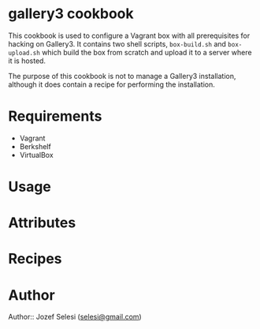 # gallery3 cookbook

This cookbook is used to configure a Vagrant box with all prerequisites for
hacking on Gallery3. It contains two shell scripts, `box-build.sh` and
`box-upload.sh` which build the box from scratch and upload it to a server
where it is hosted.

The purpose of this cookbook is not to manage a Gallery3 installation, although
it does contain a recipe for performing the installation.

# Requirements

* Vagrant
* Berkshelf
* VirtualBox

# Usage

# Attributes

# Recipes

# Author

Author:: Jozef Selesi (<selesi@gmail.com>)
